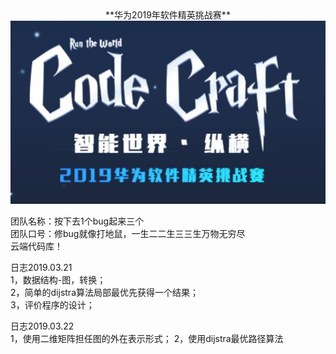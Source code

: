 <center>**华为2019年软件精英挑战赛**</center>  


<div align=center><img src ="https://github.com/Mufasa007/Huawei_2019_Code_Craft/blob/master/source/face.JPG"/></div>



团队名称：按下去1个bug起来三个  
团队口号：修bug就像打地鼠，一生二二生三三生万物无穷尽  
云端代码库！  



日志2019.03.21  
1，数据结构-图，转换；  
2，简单的dijstra算法局部最优先获得一个结果；  
3，评价程序的设计；  

日志2019.03.22  
1，使用二维矩阵担任图的外在表示形式；
2，使用dijstra最优路径算法
